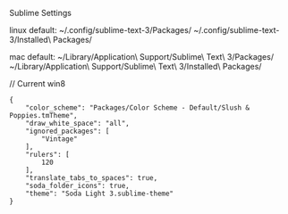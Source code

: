 Sublime Settings

linux default:
~/.config/sublime-text-3/Packages/
~/.config/sublime-text-3/Installed\ Packages/

mac default:
~/Library/Application\ Support/Sublime\ Text\ 3/Packages/
~/Library/Application\ Support/Sublime\ Text\ 3/Installed\ Packages/

// Current win8
```
{
	"color_scheme": "Packages/Color Scheme - Default/Slush & Poppies.tmTheme",
	"draw_white_space": "all",
	"ignored_packages": [
		"Vintage"
	],
	"rulers": [
		120
	],
	"translate_tabs_to_spaces": true,
	"soda_folder_icons": true,
	"theme": "Soda Light 3.sublime-theme"
}
```
